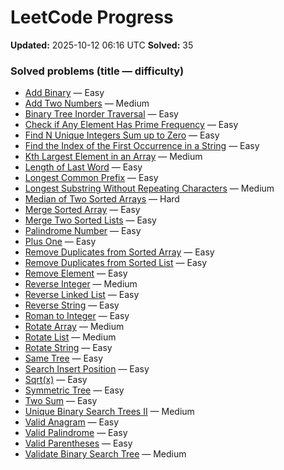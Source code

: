 # LeetCode Progress

**Updated:** 2025-10-12 06:16 UTC
**Solved:** 35

### Solved problems (title — difficulty)

- [Add Binary](https://leetcode.com/problems/add-binary/) — Easy
- [Add Two Numbers](https://leetcode.com/problems/add-two-numbers/) — Medium
- [Binary Tree Inorder Traversal](https://leetcode.com/problems/binary-tree-inorder-traversal/) — Easy
- [Check if Any Element Has Prime Frequency](https://leetcode.com/problems/check-if-any-element-has-prime-frequency/) — Easy
- [Find N Unique Integers Sum up to Zero](https://leetcode.com/problems/find-n-unique-integers-sum-up-to-zero/) — Easy
- [Find the Index of the First Occurrence in a String](https://leetcode.com/problems/find-the-index-of-the-first-occurrence-in-a-string/) — Easy
- [Kth Largest Element in an Array](https://leetcode.com/problems/kth-largest-element-in-an-array/) — Medium
- [Length of Last Word](https://leetcode.com/problems/length-of-last-word/) — Easy
- [Longest Common Prefix](https://leetcode.com/problems/longest-common-prefix/) — Easy
- [Longest Substring Without Repeating Characters](https://leetcode.com/problems/longest-substring-without-repeating-characters/) — Medium
- [Median of Two Sorted Arrays](https://leetcode.com/problems/median-of-two-sorted-arrays/) — Hard
- [Merge Sorted Array](https://leetcode.com/problems/merge-sorted-array/) — Easy
- [Merge Two Sorted Lists](https://leetcode.com/problems/merge-two-sorted-lists/) — Easy
- [Palindrome Number](https://leetcode.com/problems/palindrome-number/) — Easy
- [Plus One](https://leetcode.com/problems/plus-one/) — Easy
- [Remove Duplicates from Sorted Array](https://leetcode.com/problems/remove-duplicates-from-sorted-array/) — Easy
- [Remove Duplicates from Sorted List](https://leetcode.com/problems/remove-duplicates-from-sorted-list/) — Easy
- [Remove Element](https://leetcode.com/problems/remove-element/) — Easy
- [Reverse Integer](https://leetcode.com/problems/reverse-integer/) — Medium
- [Reverse Linked List](https://leetcode.com/problems/reverse-linked-list/) — Easy
- [Reverse String](https://leetcode.com/problems/reverse-string/) — Easy
- [Roman to Integer](https://leetcode.com/problems/roman-to-integer/) — Easy
- [Rotate Array](https://leetcode.com/problems/rotate-array/) — Medium
- [Rotate List](https://leetcode.com/problems/rotate-list/) — Medium
- [Rotate String](https://leetcode.com/problems/rotate-string/) — Easy
- [Same Tree](https://leetcode.com/problems/same-tree/) — Easy
- [Search Insert Position](https://leetcode.com/problems/search-insert-position/) — Easy
- [Sqrt(x)](https://leetcode.com/problems/sqrtx/) — Easy
- [Symmetric Tree](https://leetcode.com/problems/symmetric-tree/) — Easy
- [Two Sum](https://leetcode.com/problems/two-sum/) — Easy
- [Unique Binary Search Trees II](https://leetcode.com/problems/unique-binary-search-trees-ii/) — Medium
- [Valid Anagram](https://leetcode.com/problems/valid-anagram/) — Easy
- [Valid Palindrome](https://leetcode.com/problems/valid-palindrome/) — Easy
- [Valid Parentheses](https://leetcode.com/problems/valid-parentheses/) — Easy
- [Validate Binary Search Tree](https://leetcode.com/problems/validate-binary-search-tree/) — Medium
